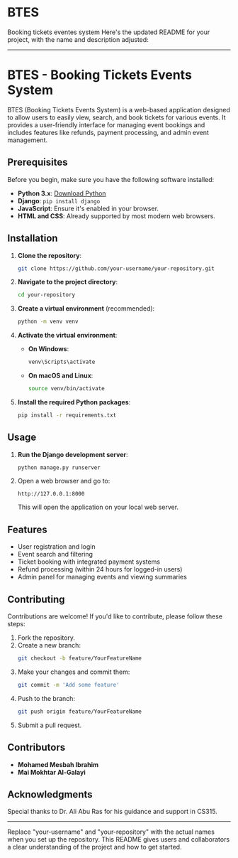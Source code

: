 # BTES
Booking tickets eventes system
Here's the updated README for your project, with the name and description adjusted:

---

# BTES - Booking Tickets Events System

BTES (Booking Tickets Events System) is a web-based application designed to allow users to easily view, search, and book tickets for various events. It provides a user-friendly interface for managing event bookings and includes features like refunds, payment processing, and admin event management.

## Prerequisites

Before you begin, make sure you have the following software installed:

- **Python 3.x**: [Download Python](https://www.python.org/downloads/)
- **Django**: `pip install django`
- **JavaScript**: Ensure it's enabled in your browser.
- **HTML and CSS**: Already supported by most modern web browsers.

## Installation

1. **Clone the repository**:
   ```bash
   git clone https://github.com/your-username/your-repository.git
   ```
2. **Navigate to the project directory**:
   ```bash
   cd your-repository
   ```
3. **Create a virtual environment** (recommended):
   ```bash
   python -m venv venv
   ```
4. **Activate the virtual environment**:

   - **On Windows**:
     ```bash
     venv\Scripts\activate
     ```
   - **On macOS and Linux**:
     ```bash
     source venv/bin/activate
     ```

5. **Install the required Python packages**:
   ```bash
   pip install -r requirements.txt
   ```

## Usage

1. **Run the Django development server**:
   ```bash
   python manage.py runserver
   ```
2. Open a web browser and go to:
   ```
   http://127.0.0.1:8000
   ```

   This will open the application on your local web server.

## Features

- User registration and login
- Event search and filtering
- Ticket booking with integrated payment systems
- Refund processing (within 24 hours for logged-in users)
- Admin panel for managing events and viewing summaries

## Contributing

Contributions are welcome! If you'd like to contribute, please follow these steps:

1. Fork the repository.
2. Create a new branch:
   ```bash
   git checkout -b feature/YourFeatureName
   ```
3. Make your changes and commit them:
   ```bash
   git commit -m 'Add some feature'
   ```
4. Push to the branch:
   ```bash
   git push origin feature/YourFeatureName
   ```
5. Submit a pull request.

## Contributors

- **Mohamed Mesbah Ibrahim**  
- **Mai Mokhtar Al-Galayi**

## Acknowledgments

Special thanks to Dr. Ali Abu Ras for his guidance and support in CS315.

---

Replace "your-username" and "your-repository" with the actual names when you set up the repository. This README gives users and collaborators a clear understanding of the project and how to get started.
